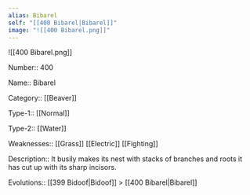 ```yaml
---
alias: Bibarel
self: "[[400 Bibarel|Bibarel]]"
image: "![[400 Bibarel.png]]"
---
```


![[400 Bibarel.png]]


Number:: 400

Name:: Bibarel

Category:: [[Beaver]]

Type-1:: [[Normal]]

Type-2:: [[Water]]

Weaknesses:: [[Grass]] [[Electric]] [[Fighting]]

Description:: It busily makes its nest with stacks of branches and roots it has cut up with its sharp incisors.

Evolutions:: [[399 Bidoof|Bidoof]] > [[400 Bibarel|Bibarel]]
